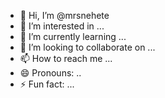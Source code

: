 - 👋 Hi, I’m @mrsnehete
- 👀 I’m interested in ...
- 🌱 I’m currently learning ...
- 💞️ I’m looking to collaborate on ...
- 📫 How to reach me ...
- 😄 Pronouns: ..
- ⚡ Fun fact: ...

<!---
mrsnehete/mrsnehete is a ✨ special ✨ repository because its `README.md` (this file) appears on your GitHub profile.
You can click the Preview link to take a look at your changes.
--->
